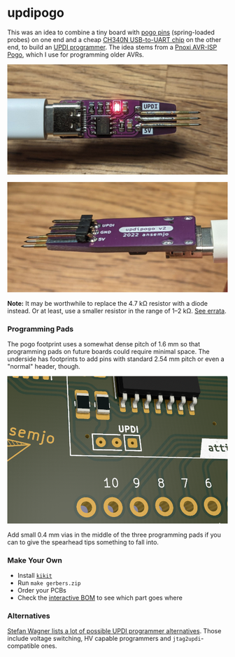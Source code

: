 # updipogo

This was an idea to combine a tiny board with [pogo pins](https://aliexpress.com/item/1005002667659397.html) (spring-loaded probes) on one end and a cheap [CH340N USB-to-UART chip](https://lcsc.com/product-detail/USB-ICs_WCH-Jiangsu-Qin-Heng-CH340N_C2977777.html) on the other end, to build an [UPDI programmer](https://github.com/SpenceKonde/AVR-Guidance/blob/master/UPDI/jtag2updi.md). The idea stems from a [Pnoxi AVR-ISP Pogo](https://www.tindie.com/products/pnoxi/avr-isp-pogo-pin-adapter-2x3-idc2x3-pogo-254mm/), which I use for programming older AVRs.

![](images/v2/top_on.jpg)

![](images/v2/bottom.jpg)

**Note:** It may be worthwhile to replace the 4.7 kΩ resistor with a diode instead. Or at least, use a smaller resistor in the range of 1–2 kΩ. [See errata](ERRATA.md#updipogo_v2).

### Programming Pads

The pogo footprint uses a somewhat dense pitch of 1.6 mm so that programming pads on future boards could require minimal space. The underside has footprints to add pins with standard 2.54 mm pitch or even a "normal" header, though.

![](images/pads.png)

Add small 0.4 mm vias in the middle of the three programming pads if you can to give the spearhead tips something to fall into.

### Make Your Own

* Install [`kikit`](https://github.com/yaqwsx/KiKit)
* Run `make gerbers.zip`
* Order your PCBs
* Check the [interactive BOM](https://htmlpreview.github.io/?https%3A%2F%2Fgithub.com%2Fansemjo%2Fupdipogo%2Fblob%2Fmain%2Fibom.html=) to see which part goes where

### Alternatives

[Stefan Wagner lists a lot of possible UPDI programmer alternatives](https://github.com/wagiminator/AVR-Programmer). Those include voltage switching, HV capable programmers and `jtag2updi`-compatible ones.
